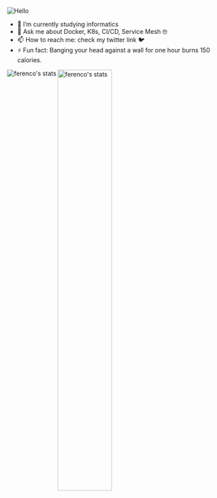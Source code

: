 <img src="https://media2.giphy.com/media/dzaUX7CAG0Ihi/giphy.gif?cid=ecf05e47x75n11vd31h4xj53sqylrgshxfedv31731cjebks&rid=giphy.gif" alt="Hello">

- 🌱 I’m currently studying informatics 
- 💬 Ask me about Docker, K8s, CI/CD, Service Mesh :nerd_face:
- 📫 How to reach me: check my twitter link :bird:
- ⚡ Fun fact: Banging your head against a wall for one hour burns 150 calories.

<p><img align="left" src="https://github-readme-stats.vercel.app/api/top-langs/?username=ferencovonmatterhorn&theme=radical" alt="ferenco's stats" /></p>
<p><img align="center" src="https://github-readme-stats.vercel.app/api?username=ferencovonmatterhorn&theme=radical" alt="ferenco's stats" width="50%"/></p>
